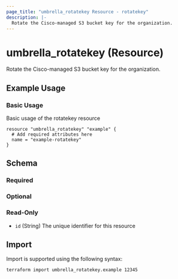 ```yaml
---
page_title: "umbrella_rotatekey Resource - rotatekey"
description: |-
  Rotate the Cisco-managed S3 bucket key for the organization.
---
```


# umbrella_rotatekey (Resource)

Rotate the Cisco-managed S3 bucket key for the organization.

## Example Usage


### Basic Usage

Basic usage of the rotatekey resource

```hcl
resource "umbrella_rotatekey" "example" {
  # Add required attributes here
  name = "example-rotatekey"
}
```



## Schema

### Required



### Optional



### Read-Only

- `id` (String) The unique identifier for this resource



## Import

Import is supported using the following syntax:

```shell
terraform import umbrella_rotatekey.example 12345
```

